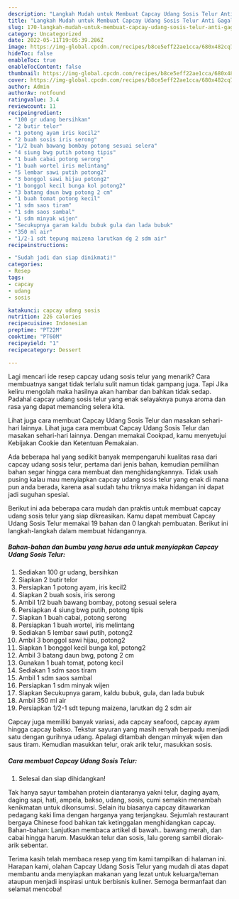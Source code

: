 ```yaml
---
description: "Langkah Mudah untuk Membuat Capcay Udang Sosis Telur Anti Gagal"
title: "Langkah Mudah untuk Membuat Capcay Udang Sosis Telur Anti Gagal"
slug: 170-langkah-mudah-untuk-membuat-capcay-udang-sosis-telur-anti-gagal
category: Uncategorized
date: 2022-05-11T19:05:39.286Z
image: https://img-global.cpcdn.com/recipes/b8ce5eff22ae1cca/680x482cq70/capcay-udang-sosis-telur-foto-resep-utama.jpg
hideToc: false
enableToc: true
enableTocContent: false
thumbnail: https://img-global.cpcdn.com/recipes/b8ce5eff22ae1cca/680x482cq70/capcay-udang-sosis-telur-foto-resep-utama.jpg
cover: https://img-global.cpcdn.com/recipes/b8ce5eff22ae1cca/680x482cq70/capcay-udang-sosis-telur-foto-resep-utama.jpg
author: Admin
authorAv: notfound
ratingvalue: 3.4
reviewcount: 11
recipeingredient:
- "100 gr udang bersihkan"
- "2 butir telor"
- "1 potong ayam iris kecil2"
- "2 buah sosis iris serong"
- "1/2 buah bawang bombay potong sesuai selera"
- "4 siung bwg putih potong tipis"
- "1 buah cabai potong serong"
- "1 buah wortel iris melintang"
- "5 lembar sawi putih potong2"
- "3 bonggol sawi hijau potong2"
- "1 bonggol kecil bunga kol potong2"
- "3 batang daun bwg potong 2 cm"
- "1 buah tomat potong kecil"
- "1 sdm saos tiram"
- "1 sdm saos sambal"
- "1 sdm minyak wijen"
- "Secukupnya garam kaldu bubuk gula dan lada bubuk"
- "350 ml air"
- "1/2-1 sdt tepung maizena larutkan dg 2 sdm air"
recipeinstructions:

- "Sudah jadi dan siap dinikmati!"
categories:
- Resep
tags:
- capcay
- udang
- sosis

katakunci: capcay udang sosis 
nutrition: 226 calories
recipecuisine: Indonesian
preptime: "PT22M"
cooktime: "PT60M"
recipeyield: "1"
recipecategory: Dessert

---
```



Lagi mencari ide resep capcay udang sosis telur yang menarik? Cara membuatnya sangat tidak terlalu sulit namun tidak gampang juga. Tapi Jika keliru mengolah maka hasilnya akan hambar dan bahkan tidak sedap. Padahal capcay udang sosis telur yang enak selayaknya punya aroma dan rasa yang dapat memancing selera kita.


Lihat juga cara membuat Capcay Udang Sosis Telur dan masakan sehari-hari lainnya. Lihat juga cara membuat Capcay Udang Sosis Telur dan masakan sehari-hari lainnya. Dengan memakai Cookpad, kamu menyetujui Kebijakan Cookie dan Ketentuan Pemakaian.

Ada beberapa hal yang sedikit banyak mempengaruhi kualitas rasa dari capcay udang sosis telur, pertama dari jenis bahan, kemudian pemilihan bahan segar hingga cara membuat dan menghidangkannya. Tidak usah pusing kalau mau menyiapkan capcay udang sosis telur yang enak di mana pun anda berada, karena asal sudah tahu triknya maka hidangan ini dapat jadi suguhan spesial.


Berikut ini ada beberapa cara mudah dan praktis untuk membuat capcay udang sosis telur yang siap dikreasikan. Kamu dapat membuat Capcay Udang Sosis Telur memakai 19 bahan dan 0 langkah pembuatan. Berikut ini langkah-langkah dalam membuat hidangannya.

<!--inarticleads1-->

##### Bahan-bahan dan bumbu yang harus ada untuk menyiapkan Capcay Udang Sosis Telur:

1. Sediakan 100 gr udang, bersihkan
1. Siapkan 2 butir telor
1. Persiapkan 1 potong ayam, iris kecil2
1. Siapkan 2 buah sosis, iris serong
1. Ambil 1/2 buah bawang bombay, potong sesuai selera
1. Persiapkan 4 siung bwg putih, potong tipis
1. Siapkan 1 buah cabai, potong serong
1. Persiapkan 1 buah wortel, iris melintang
1. Sediakan 5 lembar sawi putih, potong2
1. Ambil 3 bonggol sawi hijau, potong2
1. Siapkan 1 bonggol kecil bunga kol, potong2
1. Ambil 3 batang daun bwg, potong 2 cm
1. Gunakan 1 buah tomat, potong kecil
1. Sediakan 1 sdm saos tiram
1. Ambil 1 sdm saos sambal
1. Persiapkan 1 sdm minyak wijen
1. Siapkan Secukupnya garam, kaldu bubuk, gula, dan lada bubuk
1. Ambil 350 ml air
1. Persiapkan 1/2-1 sdt tepung maizena, larutkan dg 2 sdm air


Capcay juga memiliki banyak variasi, ada capcay seafood, capcay ayam hingga capcay bakso. Tekstur sayuran yang masih renyah berpadu menjadi satu dengan gurihnya udang. Apalagi ditambah dengan minyak wijen dan saus tiram. Kemudian masukkan telur, orak arik telur, masukkan sosis. 

<!--inarticleads2-->

##### Cara membuat Capcay Udang Sosis Telur:


1. Selesai dan siap dihidangkan!

Tak hanya sayur tambahan protein diantaranya yakni telur, daging ayam, daging sapi, hati, ampela, bakso, udang, sosis, cumi semakin menambah kenikmatan untuk dikonsumsi. Selain itu biasanya capcay ditawarkan pedagang kaki lima dengan harganya yang terjangkau. Sejumlah restaurant bergaya Chinese food bahkan tak ketinggalan menghidangkan capcay. Bahan-bahan: Lanjutkan membaca artikel di bawah.. bawang merah, dan cabai hingga harum. Masukkan telur dan sosis, lalu goreng sambil diorak-arik sebentar. 

Terima kasih telah membaca resep yang tim kami tampilkan di halaman ini. Harapan kami, olahan Capcay Udang Sosis Telur yang mudah di atas dapat membantu anda menyiapkan makanan yang lezat untuk keluarga/teman ataupun menjadi inspirasi untuk berbisnis kuliner. Semoga bermanfaat dan selamat mencoba!
